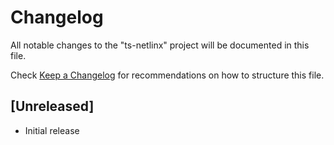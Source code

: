 # Changelog

All notable changes to the "ts-netlinx" project will be documented in this file.

Check [Keep a Changelog](http://keepachangelog.com/) for recommendations on how to structure this file.

## [Unreleased]

-   Initial release

